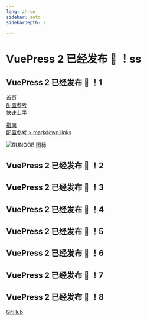 ```yaml
---
lang: zh-cn
sidebar: auto
sidebarDepth: 2

---
```

# VuePress 2 已经发布 :tada: ！ss

## VuePress 2 已经发布 :tada: ！1

<!-- 相对路径 -->

[首页](../README.md)  
[配置参考](../reference/config.md)  
[快速上手](./getting-started.md)

<!-- 绝对路径 -->

[指南](/zh/guide/README.md)  
[配置参考 > markdown.links](/zh/reference/config.md#links)

![RUNOOB 图标](/images/logo.jpg)

## VuePress 2 已经发布 :tada: ！2

## VuePress 2 已经发布 :tada: ！3

## VuePress 2 已经发布 :tada: ！4

## VuePress 2 已经发布 :tada: ！5

## VuePress 2 已经发布 :tada: ！6

## VuePress 2 已经发布 :tada: ！7

## VuePress 2 已经发布 :tada: ！8

<!-- URL -->

[GitHub](https://github.com)
